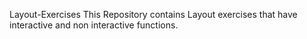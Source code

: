  Layout-Exercises
This Repository contains Layout exercises that have interactive and non interactive functions.